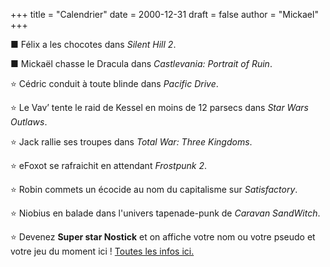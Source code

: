 +++
title = "Calendrier"
date = 2000-12-31
draft = false
author = "Mickael"
+++ 

■ Félix a les chocotes dans *Silent Hill 2*.

■ Mickaël chasse le Dracula dans *Castlevania: Portrait of Ruin*.

⭐️ Cédric conduit à toute blinde dans *Pacific Drive*.

⭐️ Le Vav’ tente le raid de Kessel en moins de 12 parsecs dans *Star Wars Outlaws*.

⭐️ Jack rallie ses troupes dans *Total War: Three Kingdoms*.

⭐️ eFoxot se rafraichit en attendant *Frostpunk 2*.

⭐️ Robin commets un écocide au nom du capitalisme sur *Satisfactory*.

⭐️ Niobius en balade dans l'univers tapenade-punk de *Caravan SandWitch*.

⭐️ Devenez **Super star Nostick** et on affiche votre nom ou votre pseudo et votre jeu du moment ici ! [Toutes les infos ici.](https://fr.ulule.com/nostick/)